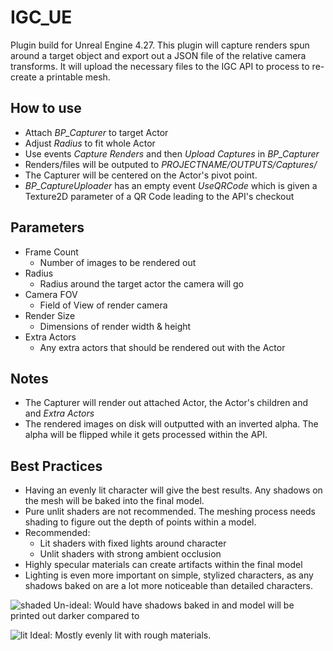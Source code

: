 # IGC_UE
 
Plugin build for Unreal Engine 4.27. This plugin will capture renders spun around a target object and export out a JSON file of the relative camera transforms. It will upload the necessary files to the IGC API to process to re-create a printable mesh.

## How to use
* Attach *BP_Capturer* to target Actor
* Adjust *Radius* to fit whole Actor
* Use events *Capture Renders* and then *Upload Captures* in *BP_Capturer*
* Renders/files will be outputed to *PROJECTNAME/OUTPUTS/Captures/*
* The Capturer will be centered on the Actor's pivot point.
* *BP_CaptureUploader* has an empty event *UseQRCode* which is given a Texture2D parameter of a QR Code leading to the API's checkout

## Parameters
* Frame Count
    * Number of images to be rendered out
* Radius
    * Radius around the target actor the camera will go
* Camera FOV
    * Field of View of render camera
* Render Size
    * Dimensions of render width & height
* Extra Actors
    * Any extra actors that should be rendered out with the Actor

## Notes
* The Capturer will render out attached Actor, the Actor's children and and *Extra Actors*
* The rendered images on disk will outputted with an inverted alpha. The alpha will be flipped while it gets processed within the API.

## Best Practices
* Having an evenly lit character will give the best results. Any shadows on the mesh will be baked into the final model.
* Pure unlit shaders are not recommended. The meshing process needs shading to figure out the depth of points within a model.
* Recommended:
    * Lit shaders with fixed lights around character
    * Unlit shaders with strong ambient occlusion
* Highly specular materials can create artifacts within the final model
* Lighting is even more important on simple, stylized characters, as any shadows baked on are a lot more noticeable than detailed characters.

![shaded](https://github.com/In-Game-Collectables/IGC_UE4/assets/35625367/71d33916-9a49-4877-a4d0-e9e998340bb1)
Un-ideal: Would have shadows baked in and model will be printed out darker compared to 

![lit](https://github.com/In-Game-Collectables/IGC_UE4/assets/35625367/2a2e12b0-9354-4175-9926-84b5c4418576)
Ideal: Mostly evenly lit with rough materials.
